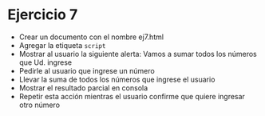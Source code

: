 # Ejercicio 7

* Crear un documento con el nombre ej7.html
* Agregar la etiqueta `script`
* Mostrar al usuario la siguiente alerta: Vamos a sumar todos los números que Ud. ingrese
* Pedirle al usuario que ingrese un número
* Llevar la suma de todos los números que ingrese el usuario
* Mostrar el resultado parcial en consola
* Repetir esta acción mientras el usuario confirme que quiere ingresar otro número